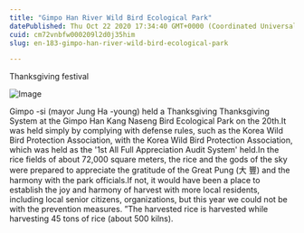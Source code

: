 ```yaml
---
title: "Gimpo Han River Wild Bird Ecological Park"
datePublished: Thu Oct 22 2020 17:34:40 GMT+0000 (Coordinated Universal Time)
cuid: cm72vnbfw000209l2d0j35him
slug: en-183-gimpo-han-river-wild-bird-ecological-park

---
```



Thanksgiving festival

![Image](https://cdn.hashnode.com/res/hashnode/image/upload/v1739423172110/318e450e-5529-4c04-af80-11bac85e5229.jpeg)

Gimpo -si (mayor Jung Ha -young) held a Thanksgiving Thanksgiving System at the Gimpo Han Kang Naseng Bird Ecological Park on the 20th.It was held simply by complying with defense rules, such as the Korea Wild Bird Protection Association, with the Korea Wild Bird Protection Association, which was held as the '1st All Full Appreciation Audit System' held.In the rice fields of about 72,000 square meters, the rice and the gods of the sky were prepared to appreciate the gratitude of the Great Pung (大 豐) and the harmony with the park officials.If not, it would have been a place to establish the joy and harmony of harvest with more local residents, including local senior citizens, organizations, but this year we could not be with the prevention measures. ”The harvested rice is harvested while harvesting 45 tons of rice (about 500 kilns).
